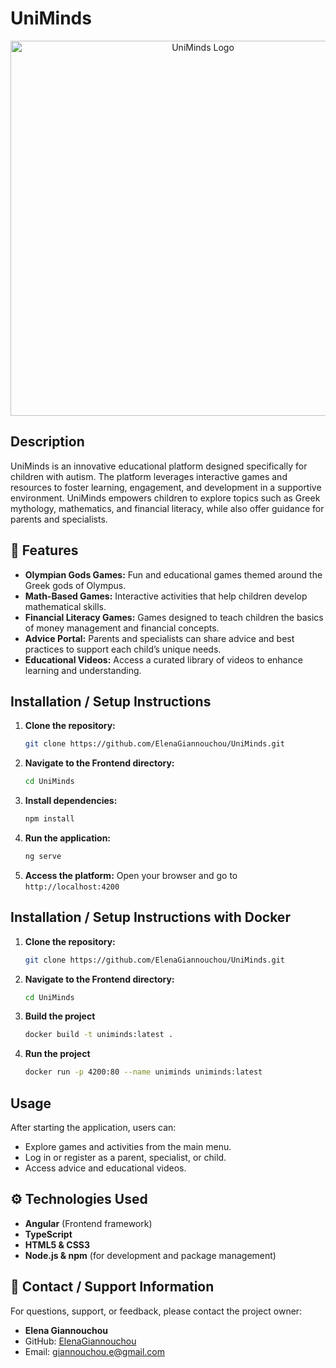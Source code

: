 
# UniMinds

<p align="center">
	<img src="Frontend/public/preview.png" alt="UniMinds Logo" width="600" height="auto" />
</p>

## Description

UniMinds is an innovative educational platform designed specifically for children with autism. The platform leverages interactive games and resources to foster learning, engagement, and development in a supportive environment. UniMinds empowers children to explore topics such as Greek mythology, mathematics, and financial literacy, while also offer guidance for parents and specialists.

## 🚀 Features

- **Olympian Gods Games:** Fun and educational games themed around the Greek gods of Olympus.
- **Math-Based Games:** Interactive activities that help children develop mathematical skills.
- **Financial Literacy Games:** Games designed to teach children the basics of money management and financial concepts.
- **Advice Portal:** Parents and specialists can share advice and best practices to support each child’s unique needs.
- **Educational Videos:** Access a curated library of videos to enhance learning and understanding.

##  Installation / Setup Instructions

1. **Clone the repository:**
	```sh
	git clone https://github.com/ElenaGiannouchou/UniMinds.git
	```
2. **Navigate to the Frontend directory:**
	```sh
	cd UniMinds
	```
3. **Install dependencies:**
	```sh
	npm install
	```
4. **Run the application:**
	```sh
	ng serve
	```
5. **Access the platform:**
	Open your browser and go to `http://localhost:4200`

##  Installation / Setup Instructions with Docker
1. **Clone the repository:**
	```sh
	git clone https://github.com/ElenaGiannouchou/UniMinds.git
	```
2. **Navigate to the Frontend directory:**
	```sh
	cd UniMinds
	```
3. **Build the project**
	```sh
	docker build -t uniminds:latest .
	```
4. **Run the project**
	```sh
	docker run -p 4200:80 --name uniminds uniminds:latest   
	```
## Usage

After starting the application, users can:

- Explore games and activities from the main menu.
- Log in or register as a parent, specialist, or child.
- Access advice and educational videos.

## ⚙️ Technologies Used

- **Angular** (Frontend framework)
- **TypeScript**
- **HTML5 & CSS3**
- **Node.js & npm** (for development and package management)

## 💬 Contact / Support Information

For questions, support, or feedback, please contact the project owner:

- **Elena Giannouchou**
- GitHub: [ElenaGiannouchou](https://github.com/ElenaGiannouchou)
- Email: giannouchou.e@gmail.com
